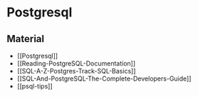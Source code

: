 # Postgresql

## Material

- [[Postgresql]]
- [[Reading-PostgreSQL-Documentation]]
- [[SQL-A-Z-Postgres-Track-SQL-Basics]]
- [[SQL-And-PostgreSQL-The-Complete-Developers-Guide]]
- [[psql-tips]]
